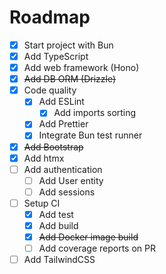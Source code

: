 # Roadmap

- [x] Start project with Bun
- [x] Add TypeScript
- [x] Add web framework (Hono)
- [x] ~~Add DB ORM (Drizzle)~~
- [x] Code quality
  - [x] Add ESLint
    - [x] Add imports sorting
  - [x] Add Prettier
  - [x] Integrate Bun test runner
- [x] ~~Add Bootstrap~~
- [x] Add htmx
- [ ] Add authentication
  - [ ] Add User entity 
  - [ ] Add sessions
- [ ] Setup CI
  - [x] Add test
  - [x] Add build
  - [x] ~~Add Docker image build~~
  - [ ] Add coverage reports on PR
- [ ] Add TailwindCSS
